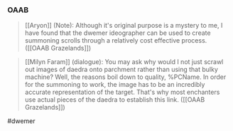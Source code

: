 
### OAAB
> [[Aryon]] (Note): Although it's original purpose is a mystery to me, I have found that the dwemer ideographer can be used to create summoning scrolls through a relatively cost effective process. ([[OAAB Grazelands]])

> [[Milyn Faram]] (dialogue): You may ask why would I not just scrawl out images of daedra onto parchment rather than using that bulky machine? Well, the reasons boil down to quality, %PCName. In order for the summoning to work, the image has to be an incredibly accurate representation of the target. That's why most enchanters use actual pieces of the daedra to establish this link. ([[OAAB Grazelands]])

#dwemer 